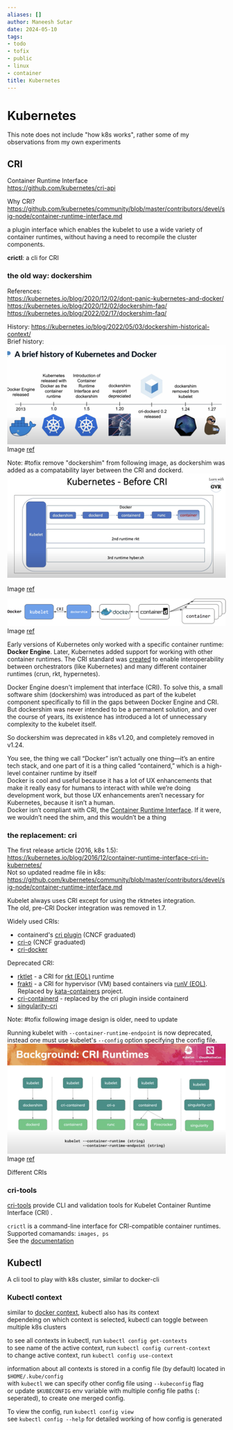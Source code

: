 ```yaml
---
aliases: []
author: Maneesh Sutar
date: 2024-05-10
tags:
- todo
- tofix
- public
- linux
- container
title: Kubernetes
---
```


# Kubernetes

This note does not include "how k8s works", rather some of my observations from my own experiments

## CRI

Container Runtime Interface  
<https://github.com/kubernetes/cri-api>

Why CRI? <https://github.com/kubernetes/community/blob/master/contributors/devel/sig-node/container-runtime-interface.md>

a plugin interface which enables the kubelet to use a wide variety of container runtimes, without having a need to recompile the cluster components.

**crictl**: a cli for CRI

### the old way: dockershim

References:  
<https://kubernetes.io/blog/2020/12/02/dont-panic-kubernetes-and-docker/>  
<https://kubernetes.io/blog/2020/12/02/dockershim-faq/>  
<https://kubernetes.io/blog/2022/02/17/dockershim-faq/>

History: <https://kubernetes.io/blog/2022/05/03/dockershim-historical-context/>  
Brief history:  
![Kubernetes_docker_history](Artifacts/Kubernetes_docker_history.png)  
Image [ref](https://youtu.be/2PvzB9st15Q?t=272)

Note: #tofix  remove "dockershim" from following image, as dockershim was added as a compatability layer between the CRI and dockerd.  
![kubernetes_before_cri](Artifacts/kubernetes_before_cri.png)

Image [ref](https://youtu.be/0sca08LRigE?t=187)

![dockershim_cri](Artifacts/dockershim_cri.png)  
Image [ref](https://kubernetes.io/blog/2018/05/24/kubernetes-containerd-integration-goes-ga/)

Early versions of Kubernetes only worked with a specific container runtime: **Docker Engine**. Later, Kubernetes added support for working with other container runtimes. The CRI standard was [created](https://kubernetes.io/blog/2016/12/container-runtime-interface-cri-in-kubernetes/) to enable interoperability between orchestrators (like Kubernetes) and many different container runtimes (crun, rkt, hypernetes).

Docker Engine doesn't implement that interface (CRI). To solve this, a small software shim (dockershim) was introduced as part of the kubelet component specifically to fill in the gaps between Docker Engine and CRI. But dockershim was never intended to be a permanent solution, and over the course of years, its existence has introduced a lot of unnecessary complexity to the kubelet itself.

So dockershim was deprecated in k8s v1.20, and completely removed in v1.24.

You see, the thing we call “Docker” isn’t actually one thing—it’s an entire tech stack, and one part of it is a thing called “containerd,” which is a high-level container runtime by itself  
Docker is cool and useful because it has a lot of UX enhancements that make it really easy for humans to interact with while we’re doing development work, but those UX enhancements aren’t necessary for Kubernetes, because it isn’t a human.  
Docker isn’t compliant with CRI, the [Container Runtime Interface](https://kubernetes.io/blog/2016/12/container-runtime-interface-cri-in-kubernetes/). If it were, we wouldn’t need the shim, and this wouldn’t be a thing

### the replacement: cri

The first release article (2016, k8s 1.5): <https://kubernetes.io/blog/2016/12/container-runtime-interface-cri-in-kubernetes/>  
Not so updated readme file in k8s: <https://github.com/kubernetes/community/blob/master/contributors/devel/sig-node/container-runtime-interface.md>

Kubelet always uses CRI except for using the rktnetes integration.  
The old, pre-CRI Docker integration was removed in 1.7.

Widely used CRIs:

* containerd's [cri plugin](containerd.md#cri) (CNCF graduated)
* [cri-o](cri-o.md) (CNCF graduated)
* [cri-docker](Docker.md#cri-docker)

Deprecated CRI:

* [rktlet](https://github.com/kubernetes-retired/rktlet) - a CRI for [rkt (EOL)](https://github.com/rkt/rkt) runtime
* [frakti](https://github.com/kubernetes/frakti) - a CRI for hypervisor (VM) based containers via [runV (EOL)](https://github.com/hyperhq/runv). Replaced by [kata-containers](https://katacontainers.io/software/) project.
* [cri-containerd](https://github.com/containerd/cri) - replaced by the cri plugin inside containerd
* [singularity-cri](https://github.com/sylabs/singularity-cri)

Note: #tofix following image design is older, need to update

Running kubelet with `--container-runtime-endpoint` is now deprecated, instead one must use kubelet's `--config` option specifying the config file.  
![cri_runtimes](Artifacts/cri_runtimes.png)  
Image [ref](https://youtu.be/FKoVztEQHss?t=153)

Different CRIs

### cri-tools

[cri-tools](https://github.com/kubernetes-sigs/cri-tools) provide CLI and validation tools for Kubelet Container Runtime Interface (CRI) .

`crictl` is a command-line interface for CRI-compatible container runtimes.  
Supported comamands: `images, ps`  
See the [documentation](https://github.com/kubernetes-sigs/cri-tools/blob/master/docs/crictl.md)

## Kubectl

A cli tool to play with k8s cluster, similar to docker-cli

### Kubectl context

similar to [docker context](Docker.md), kubectl also has its context  
dependeing on which context is selected, kubectl can toggle between multiple k8s clusters

to see all contexts in kubectl, run `kubectl config get-contexts`  
to see name of the active context, run `kubectl config current-context`  
to change active context, run `kubectl config use-context`

information about all contexts is stored  in a config file (by default) located in `$HOME/.kube/config`  
with `kubectl` we can specify other config file using `--kubeconfig` flag  
or update `$KUBECONFIG` env variable with multiple config file paths (`:` seperated), to create one merged config.

To view the config, run `kubectl config view`  
see `kubectl config --help` for detailed working of how config is generated
